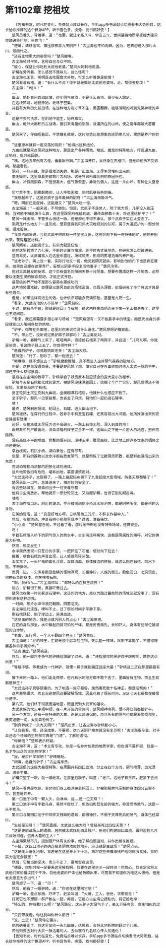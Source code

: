 # 第1102章 挖祖坟
        【告知书友，时代在变化，免费站点难以长存，手机app多书源站点切换看书大势所趋，站长给你推荐的这个换源APP，听书音色多、换源、找书都好使！】
       楚风昂着头、背着手，道：“也罢，就让才高八斗、学富五车、世间最强地质学家姬大德带你踏破养尸地，带你飞！”
       “德哥，请移法驾，镇压那邪祟九天阴尸！”古尘海也不怕肉麻，因为，还真想进入那片山川，取而代之。
       “还有比你更大的邪祟吗？”楚风撇嘴。
       古尘海顿时干笑，言称自己与众不同。
       “放心，保证让你吃到太武他老婆。”楚风大剌剌地说道。
       驴精在旁听着，怎么感觉不是味儿，这么怪呢？
       古尘海也无言，明明是去吃服食大补物，可怎么听着像是偷情？
       楚风看着石棺，道：“有什么不对？你不就是惦记太武他老婆吗，走，帮你去挖坟！”
       古尘海：“#@￥！”
       ……
       幽山，地处青州西部区域，终年阴气缭绕，不是什么善地，很少有人踏足。
       在这块区域，地貌原始，老林子密集。
       并且有大片的史前战场，在这种地方则寸草不生，黑雾翻腾，能够清晰的听到鬼哭神嚎的声音。
       这是不灭的执念，在阴地中滋生，始终难灭。
       幽山，毗邻大面积的古战场，接引来海量的阴煞，浇灌所在的山岭，使之常年都被大雾覆盖。
       楚风来了，仔细观看后，不禁瞳孔微缩，这片地势比他想象的还阴寒几分，果然是养尸的妙地。
       “这里原本就有一座没落的阴府！”他得出这种结论。
       九幽祇就是来自阴府这种地方，那是出产各种阴煞、地祇、魔鬼的特殊地方，传说通九幽，连地府，毗邻轮回路。
       “咦，这地方果然有古怪，看着眼熟啊。”古尘海开口，虽然身在石棺中，但是却仿佛不受影响，都能看到。
       阴府，一旦形成，那是很难消失的，那是尸山血海、无尽生灵堆积出来的。
       毫无疑问，这里临着史前数片古战场，这是导致形成阴府的原因所在。
       幽山，冷寂而阴森，不是很高大，但气势恢宏，非常的慑人，这是一片山岭，有种让人窒息感。
       它寸草不生，阴雾翻腾间，让人呼吸困难，同时肌肤有些刺痛。
       “我想起来了，这是武疯子当年废掉的阴府！”古尘海倒吸冷气。
       “嗯，阴府还能废掉，还能磨灭？”楚风大吃一惊。
       古尘海道：“一般来说，不可做到。但是，武疯子不是常人，除了我大哥，几乎没人能压制，当初他不知道发什么疯，在这里跟阴府死磕到底，最终血拼数十天，将这里给铲平了！”
       楚风一阵出神，不管多么恨这一脉，但是却也不得不承认，那个武疯子实在太变态了。
       阴府是什么地方？一旦形成，便算是得到阳间大天地规则的认可，属于大道庇护的一部分领域，很难毁掉。
       “我隐约间听说，当初武疯子想炼制一件至宝兵器，这座阴府下有一座特殊的矿，他想开掘出来，获得粗胚材料。”
       楚风闻听，还能说什么，有实力就是任性！
       他在这里转悠了六七天，不断的计算与推演，还不时去丈量地势，在研究怎么突破进去。
       显而易见，太武请高人在这里布置过，场域惊天，形成阴雾堪浩瀚的养尸地。
       “这老孙子，嘴上说一套，实际行动又一套，他见到阴灵就杀，影响到他的门下也是疯狂屠杀，结果自己却在这里养尸，妄想以阴家手段复活他妻子！”楚风冷笑。
       他对太武越发的反感，这个负有盛名的阳间天尊十分阴毒，想要布置成这样一片地势，必然要以无数生灵的鲜血祭祀，才能正式开启。
       最顶级的养尸地不是那么容易布置成功的！
       这片地势很难破，即便是以楚风目前的场域造诣，也眉头深锁，前后研究了半个月这才算是有些眉目。
       但是，如果这样闯进去的话，估计依旧可能会充满惊险，甚至是九死一生。
       “看来，太武请动的人不简单！”楚风轻叹。
       不过，他有杀手锏，那就是轮回土与石棺，藉这两样东西他连天下第一名山都进去了，这里也不成问题。
       “看来，我还得需要多潜心学习场域！”楚风希望有一天不依靠手中的瑰宝，而是凭自身的手段就能出入阳间各处的绝地。
       “驴子，你等在外面吧，这里对你来说可没什么造化。”楚风想把驴精放走。
       “不，带上它，没听说过黑驴蹄子辟邪吗？”古尘海反对。
       驴精一听，暴脾气上来了，哐哐两声，直接给石棺来了两蹄子，并且道：“儿啊儿啊，你就是邪祟，爷这蹄子踩上去了，你觉得咋样？”
       “愚蠢的驴子，你竟敢挑衅老夫！”古尘海大怒。
       楚风道：“行了，别吵了，都一起进去！”
       “啾啾啾，我不想进去！”驴精磨磨蹭蹭，真不愿进入这片阴气森森的破地方。
       但是，这种事没得商量，主要是楚风想了想，怕它自己在外面转悠时落入太武一脉的手中，那还不什么都得暴露。
       最后在古尘海的教导下，驴精学会了妖族原本就应该会的变大变小的秘术。
       驴精与天金石棺都化成巴掌大，被楚风涂抹满轮回土，给糊了个严严实实，楚风觉得还不够保险，又果断动用了石棺。
       反正轮回土天生克制九幽祇，全面糊满石棺后，他就什么也感应不到了。
       至于驴子，楚风一巴掌拍晕，也省去了麻烦，将他们一起扔进石罐中。
       哧！
       最终，楚风利用场域、轮回土、石罐，进入幽山地下。
       楚风凛然，在穿行的过程中，若非手中有至宝石罐，还真容易出大问题，他所推演出来的安全路径有隐患！
       还好，石棺承载无尽压力也不会破灭，一路上有惊无险，深入到目的地！
       跟想象中的尸骸遍地、流血漂橹的样子完全不一样，这幽山之下是一片宏大的地宫，宏伟而磅礴。
       没有高低不平的地面，修整的很开阔，琼楼玉宇，雕梁画栋，比之地上的许多世家的栖居之地还要好。
       亭台楼阁，石拱小桥，湖泊泉池，应有尽有。
       但是，所有的器物以及水泽都在散发阴气，这是祭炼了无数阴灵所致，都是鲜血浸泡出来的东西！
       而湖泊等都由浓郁的阴煞化成的液体。
       这片地带依旧有危险，堪称凶地，需要谨慎面对。
       “太武这孙子，太狠辣了，一路上最起码布置下了九重超级大型场域，防备天尊都够了！”
       楚风长出一口气，总算进来了，相对较为安全了。
       有这些场域在，简直相当于一位天尊守墓！
       他将古尘海放出，帮他揭开一部分轮回土，又拍醒驴精，告诉它别乱喊乱叫。
       咕咚！
       古尘海在咽口水，附近的湖泊，亭台楼阁间的小桥流水泉池等，都是阴煞所化，都是他的大补物。
       它美的冒泡，道：“真是好地方啊，日啖阴煞三万斤，不辞长作墓中人。”
       然后，石棺跳动，冲着石拱小桥那里就冲了过去，准备痛饮。
       “小心点！”楚风警告他，不过看了看，那片地带倒也没有特殊场域，还算安全。
       咚！
       半截石棺落入桥下的阴气惊人的煞水中，古尘海连呼痛快，这都是阴属性的精粹，对它的确是大补物。
       然而，惊变发生！
       水中突然出现一只苍白的手掌，一把抓住了石棺，使劲向下拉去！
       接着，啃食石棺的声音出现，让人感觉阵阵牙酸。
       太突兀了，一头尸鬼的面孔浮现，双目流血，身体被泡的肿胀，就这么抱住石棺，向水下拖，不断撕咬。
       而另一边，一头浑身都是鱼鳞的怪物浮现，长相狰狞，人族的面孔，脸色苍白，七窍流血，他拥有鱼的身体，也在啃咬石棺。
       “啊，我#￥%……”古尘海惊叫：“都特么的在神王境界！”
       后方，驴精很干脆，直接吓晕过去。
       楚风也在第一时间躲进石罐中，这该死的地方，原以为踏过最危险的场域区就没事了，没有想到还有这种厉鬼。
       一时间，那片水泽中浪花翻腾，阴雾滔天。
       古尘海诅咒连连，嚎叫不止，过了很长时间才平静下来。
       那石棺跃起，到了岸边上，染满血迹。
       “这见鬼的地方，我差点成为别人的点心！”古尘海愤懑。
       在它的身后那里，水中飘起四具可怕的尸体，都是厉鬼面孔，长相吓人，身体有些部位被浸泡的白惨惨。
       “老古，真行啊，一个人干翻四个神王！”楚风赞叹。
       古尘海道：“屁的神王，生前是那个层次的生物，死后能一样吗，就剩下本能了，不懂得施展各种杀手锏妙术。”
       “还真谦虚。”楚风笑道。
       然后，他一脚将不争气的驴精给踹醒了过来，道：“还指望你的黑驴蹄子辟邪呢，瞧你这点出息！”
       “等级不够，等我成为一代神驴，随便一蹄子就能镇压这座大墓！”驴精这二货在那里振振有词。
       接下来的一路上，他们走走停停，但凡有水的地方都不敢下去了，里面皆有生物，而且生前都是神王！
       “太武这孙子真够狠毒的，为了制造一些守墓兽，居然害死数十名神王，都是活祭的！”
       这片墓地很大，而且沿途楚风还要破解场域，因此花费了很长时间，足足七天七夜都在缓慢行进中。
       第八天，他们终于彻底走遍地宫，而且找到太武家的祖坟。
       太武家族的坟头中规中矩，在一片开阔的宫阙间，楚风眼神冷冽，恨不得立刻都给铲平。
       另一个方向，还有一座特殊的大墓，正是太武道侣的，而且所有的阴气也都是凝聚向那里，黑雾遮蔽一切，太阴森恐怖了。
       “别真养成了一头九天阴尸！”楚风止步，让古尘海与驴精都小心。
       “让我看看，嗯，还没成事，不要紧，这九天阴尸根本就没有复苏呢！”古尘海很专业，对于自己这个领域的生物那可真是“门清”，了解的透彻。
       “你确信？”楚风表示怀疑。
       古尘海不满，道：“术业有专攻，你是一名非常优秀的地质学家，但也请不要怀疑，我是一名才华出众的古生物学家！”
       “屁，是古尸学家吧？”驴精揭短。
       “闭嘴，愚蠢的驴子！”古尘海斥责。
       太武道侣的这座大墓很特殊，在周围共有四口血池，分立在四个方向，阴气喷薄，血光涌动，滋养主墓。
       驴精只望了一眼，就一蹦老高，在那里尥蹶子，叫道：“老古，这池子有东西，赶紧下去战斗！”
       楚风一看也是吃惊，若非他们身上都涂抹着轮回土，非被那股煞气压制的身体四分五裂不可，甚至是炸开。
       第一口池子中有一颗人头，血淋淋，这……是一位天尊？！
       第二口池子中有半截鸟身，虽然半腐烂了，但依旧彰显生前的强大，弥漫恐怖煞气，这是一头不死鸟。
       第三口与第四口池子中同样又残缺的遗骸，都很狰狞，不弱于天尊死后的煞气，身体已经腐烂。
       “生前是天尊？！”楚风震撼，太武这么强大吗？曾经杀死过四位天尊？！
       “这是史前战场上的遗骸，居然被太武找到四具残尸，用他们构建四口血池，跟附近的几片古战场相连，滋养大墓的主人！”
       古尘海果然不凡，提到跟尸体有关的事，他了解的很透彻，并作出相关推断。
       “不错，这四口池子的确连接着阴煞浓郁的地带，应该就是古战场！”楚风点头。
       “这是无上造化地啊，我若是在这里养上个十年，再将这些天尊级残尸给熔炼服食掉，我的实力注定会暴涨！”
       然后，它相当的坚决，表示不走了，要常留在这里。
       “德哥，你到时候一定要来这里接我啊，我要在这里坐关一段时间！你放心，我肯定会将太武他们家的祖坟挖个干净，将他老婆的尸体也给折腾出来，尽管我不知道你为啥这么恨他，但是老夫愿意为你出气！”
       楚风想了一下，道：“行！”
       然后，他看了一眼驴精，道：“你也在这里陪它吧！”
       驴精一听，差点尿崩，吓坏了，赶紧叫道：“大哥，主人，爸爸，求带我走！”
       打死它也不想跟一群尸骸在一起，再说，它担心古尘海公报私仇，将它给吃掉！
       “特么的，你喊我什么呢？”楚风踹它，这头驴子太没气节了，毫无节操可言，贪生怕死的过分。
       “只要带我走，你让我叫你什么都行！”
       “滚，二货！”楚风将它踢开。
       他的确要走了，将这里留给一头九幽祇，估摸着，会将此地折腾的翻过个儿来。
       而他则要去对付太武一脉活着的人，去仙窟夺几名核心传人的造化！
       【告知书友，时代在变化，免费站点难以长存，手机app多书源站点切换看书大势所趋，站长给你推荐的这个换源APP，听书音色多、换源、找书都好使！】